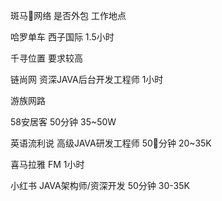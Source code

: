 斑马网络
是否外包 工作地点

哈罗单车
西子国际  1.5小时

千寻位置
要求较高

链尚网 资深JAVA后台开发工程师
1小时

游族网路

58安居客
50分钟
35~50W

英语流利说 高级JAVA研发工程师
50分钟
20~35K

喜马拉雅 FM
1小时

小红书  JAVA架构师/资深开发
50分钟
30-35K
